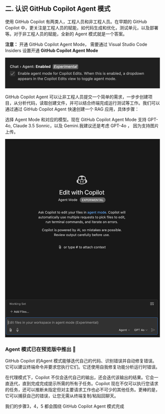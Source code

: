## **二. 认识 GitHub Copilot Agent 模式**

使用 GitHub Copilot 有两类人，工程人员和非工程人员。在早期的 GitHub Copilot 中，更关注是工程人员的赋能，如代码生成和优化，测试单元，以及部署等。对于非工程人员的赋能，全新的 Agent 模式就是一个答案。

**注意：** 开通 GitHub Copilot Agent Mode， 需要通过 Visual Studio Code Insiders 设置开通 **GitHub Copilot Agent Mode**


![setting](../../imgs/02/ghc_settings.png)

GitHub Copilot Agent 可以让非工程人员提交一个简单的需求，一步步创建项目，从分析代码，读取创建文件，并可以结合终端完成运行测试等工作。我们可以通过通过 GitHub Copilot Agent 快速创建一个 RAG 应用，具体步骤：

选择 Agent Mode 和对应的模型。现在 GitHub Copilot Agent Mode 支持 GPT-4o, Claude 3.5 Sonnic，以及 Gemini.我建议还是考虑 GPT-4o ， 因为支持图片上传。

![agent](../../imgs/02/ghc_agent.png)

### **Agent 模式已在预览版中推出 🤖**

GitHub Copilot 的Agent 模式能够迭代自己的代码、识别错误并自动修复错误。它可以建议终端命令并要求您执行它们。它还使用自我修复功能分析运行时错误。

在代理模式下，Copilot 不仅会迭代自己的输出，还会迭代该输出的结果。它会一直迭代，直到完成完成提示所需的所有子任务。Copilot 现在不仅可以执行您请求的任务，还可以推断未指定但对主要请求工作也必不可少的其他任务。更棒的是，它可以捕获自己的错误，让您无需从终端复制/粘贴回聊天。

我们的步骤3，4，5 都会围绕 GitHub Copilot Agent 模式完成

